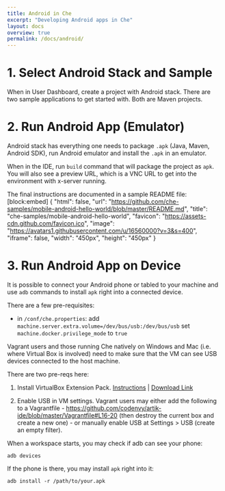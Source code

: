 ```yaml
---
title: Android in Che
excerpt: "Developing Android apps in Che"
layout: docs
overview: true
permalink: /docs/android/
---
```

# 1. Select Android Stack and Sample  
When in User Dashboard, create a project with Android stack. There are two sample applications to get started with. Both are Maven projects.
# 2. Run Android App (Emulator)  
Android stack has everything one needs to package `.apk` (Java, Maven, Android SDK), run Android emulator and install the `.apk` in an emulator.

When in the IDE, run `build` command that will package the project as `apk`. You will also see a preview URL, which is a VNC URL to get into the environment with x-server running.

The final instructions are documented in a sample README file:
[block:embed]
{
  "html": false,
  "url": "https://github.com/che-samples/mobile-android-hello-world/blob/master/README.md",
  "title": "che-samples/mobile-android-hello-world",
  "favicon": "https://assets-cdn.github.com/favicon.ico",
  "image": "https://avatars1.githubusercontent.com/u/16560000?v=3&s=400",
  "iframe": false,
  "width": "450px",
  "height": "450px"
}

# 3. Run Android App on Device  
It is possible to connect your Android phone or tabled to your machine and use `adb` commands to install `apk` right into a connected device.

There are a few pre-requisites:

* in `/conf/che.properties`:
add `machine.server.extra.volume=/dev/bus/usb:/dev/bus/usb`
set `machine.docker.privilege_mode` to `true`
 
Vagrant users and those running Che natively on Windows and Mac (i.e. where Virtual Box is involved) need to make sure that the VM can see USB devices connected to the host machine.

There are two pre-reqs here:

1. Install VirtualBox Extension Pack. [Instructions](http://www.htpcbeginner.com/install-virtualbox-extension-pack-on-linux-windows/) | [Download Link](http://download.virtualbox.org/virtualbox/5.0.16/Oracle_VM_VirtualBox_Extension_Pack-5.0.16.vbox-extpack)

2. Enable USB in VM settings.
Vagrant users may either add the following to a Vagrantfile - https://github.com/codenvy/artik-ide/blob/master/Vagrantfile#L16-20 (then destroy the current box and create a new one) - or manually enable USB at Settings > USB (create an empty filter).

When a workspace starts, you may check if adb can see your phone:

`adb devices`

If the phone is there, you may install `apk` right into it:

`adb install -r /path/to/your.apk`

